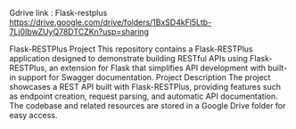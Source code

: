 Gdrive link :
Flask-restplus
https://drive.google.com/drive/folders/1BxSD4kFl5Ltb-7Lj0IbwZUyQ78DTCZKn?usp=sharing

Flask-RESTPlus Project
This repository contains a Flask-RESTPlus application designed to demonstrate building RESTful APIs using Flask-RESTPlus, an extension for Flask that simplifies API development with built-in support for Swagger documentation.
Project Description
The project showcases a REST API built with Flask-RESTPlus, providing features such as endpoint creation, request parsing, and automatic API documentation. The codebase and related resources are stored in a Google Drive folder for easy access.



